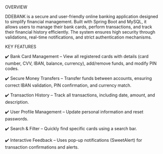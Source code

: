 OVERVIEW

DDEBANK is a secure and user-friendly online banking application designed to simplify financial management. Built with Spring Boot and MySQL, it allows users to manage their bank cards, perform transactions, and track their financial history efficiently. The system ensures high security through validations, real-time notifications, and strict authentication mechanisms.


KEY FEATURES

✔️ Bank Card Management – View all registered cards with details (card number, CVV, IBAN, balance, currency), add/remove funds, and modify PIN codes.

✔️ Secure Money Transfers – Transfer funds between accounts, ensuring correct IBAN validation, PIN confirmation, and currency match.

✔️ Transaction History – Track all transactions, including date, amount, and description.

✔️ User Profile Management – Update personal information and reset passwords.

✔️ Search & Filter – Quickly find specific cards using a search bar.

✔️ Interactive Feedback – Uses pop-up notifications (SweetAlert) for transaction confirmations and alerts.
